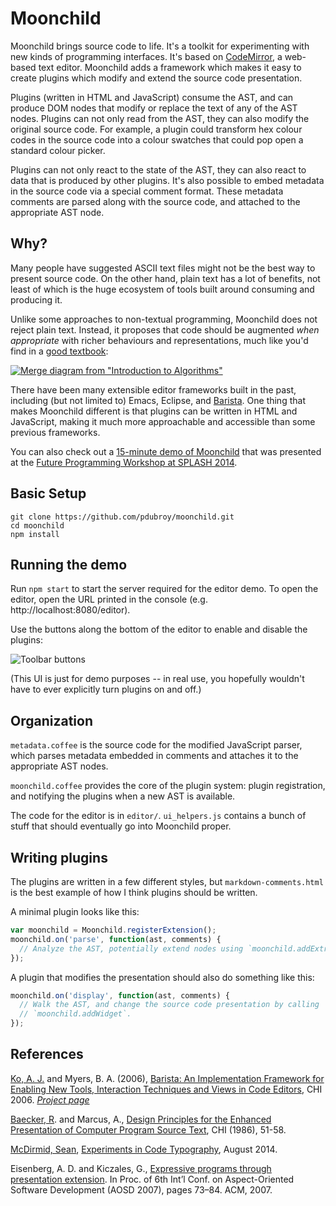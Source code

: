 # Moonchild

Moonchild brings source code to life. It's a toolkit for experimenting with new
kinds of programming interfaces. It's based on [CodeMirror][cm], a web-based
text editor. Moonchild adds a framework which makes it easy to create plugins
which modify and extend the source code presentation.

[cm]: http://codemirror.net/

Plugins (written in HTML and JavaScript) consume the AST, and can produce DOM
nodes that modify or replace the text of any of the AST nodes. Plugins can not
only read from the AST, they can also modify the original source code. For
example, a plugin could transform hex colour codes in the source code into a
colour swatches that could pop open a standard colour picker.

Plugins can not only react to the state of the AST, they can also react to
data that is produced by other plugins. It's also possible to embed metadata
in the source code via a special comment format. These metadata comments are
parsed along with the source code, and attached to the appropriate AST node.

## Why?

Many people have suggested ASCII text files might not be the best way to
present source code. On the other hand, plain text has a lot of benefits,
not least of which is the huge ecosystem of tools built around consuming and
producing it.

Unlike some approaches to non-textual programming, Moonchild does not reject
plain text. Instead, it proposes that code should be augmented _when 
appropriate_ with richer behaviours and representations, much like you'd find
in a [good textbook](http://mitpress.mit.edu/books/introduction-algorithms):

[![Merge diagram from "Introduction to Algorithms"][clr-image]][clr-link]

[clr-image]: https://raw.githubusercontent.com/pdubroy/moonchild/master/clr-merge-diagram.png
[clr-link]: http://mitpress.mit.edu/sites/default/files/titles/content/9780262033848_sch_0001.pdf

There have been many extensible editor frameworks built in the past, including
(but not limited to) Emacs, Eclipse, and [Barista][barista]. One thing that
makes Moonchild different is that plugins can be written in HTML and
JavaScript, making it much more approachable and accessible than some
previous frameworks.

[barista]: https://faculty.washington.edu/ajko/barista.shtml

You can also check out a [15-minute demo of Moonchild](http://vimeo.com/106498564)
that was presented at the [Future Programming Workshop at SPLASH 2014][fpw].

[fpw]: http://www.future-programming.org/program.html

## Basic Setup

```
git clone https://github.com/pdubroy/moonchild.git
cd moonchild
npm install
```

## Running the demo

Run `npm start` to start the server required for the editor demo. To open the editor, open the URL printed in the console (e.g. http://localhost:8080/editor).

Use the buttons along the bottom of the editor to enable and disable the plugins:

![Toolbar buttons](https://raw.githubusercontent.com/pdubroy/moonchild/master/editor/images/toolbar.png)

(This UI is just for demo purposes -- in real use, you hopefully wouldn't have to ever explicitly turn plugins on and off.)

## Organization

`metadata.coffee` is the source code for the modified JavaScript parser, which parses metadata embedded in comments and attaches it to the appropriate AST nodes.

`moonchild.coffee` provides the core of the plugin system: plugin registration, and notifying the plugins when a new AST is available.

The code for the editor is in `editor/`. `ui_helpers.js` contains a bunch of stuff that should eventually go into Moonchild proper.

## Writing plugins

The plugins are written in a few different styles, but `markdown-comments.html` is the best example of how I think plugins should be written.

A minimal plugin looks like this:

```js
var moonchild = Moonchild.registerExtension();
moonchild.on('parse', function(ast, comments) {
  // Analyze the AST, potentially extend nodes using `moonchild.addExtras`.
});
```

A plugin that modifies the presentation should also do something like this:
```js
moonchild.on('display', function(ast, comments) {
  // Walk the AST, and change the source code presentation by calling
  // `moonchild.addWidget`.
});
```

## References

[Ko, A. J.](https://faculty.washington.edu/ajko/) and Myers, B. A. (2006), [Barista: An Implementation Framework for Enabling New Tools, Interaction Techniques and Views in Code Editors](https://faculty.washington.edu/ajko/papers/Ko2006Barista.pdf), CHI 2006. [_Project page_](https://faculty.washington.edu/ajko/barista.shtml)

[Baecker, R](http://ron.taglab.ca/). and Marcus, A., [Design Principles for the Enhanced Presentation of Computer Program Source Text](http://www.diku.dk/OLD/undervisning/2001f/f01.639/baecker.pdf), CHI (1986), 51-58.

[McDirmid, Sean](http://research.microsoft.com/en-us/people/smcdirm/), [Experiments in Code Typography](http://research.microsoft.com/en-us/projects/liveprogramming/typography.aspx), August 2014.

Eisenberg, A. D. and Kiczales, G., [Expressive programs through presentation extension](http://www.cs.ubc.ca/~ade/research/ade-aosd.07.pdf). In Proc. of 6th Int’l Conf. on Aspect-Oriented Software Development (AOSD 2007), pages 73–84. ACM, 2007.
